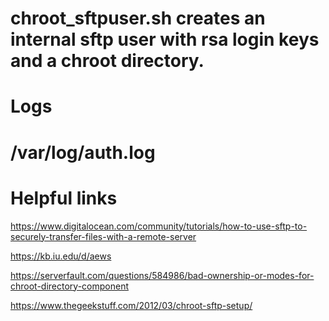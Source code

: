 # chroot_sftpuser.sh creates an internal sftp user with rsa login keys and a chroot directory. 

# Logs
# /var/log/auth.log

# Helpful links

https://www.digitalocean.com/community/tutorials/how-to-use-sftp-to-securely-transfer-files-with-a-remote-server

https://kb.iu.edu/d/aews

https://serverfault.com/questions/584986/bad-ownership-or-modes-for-chroot-directory-component

https://www.thegeekstuff.com/2012/03/chroot-sftp-setup/

